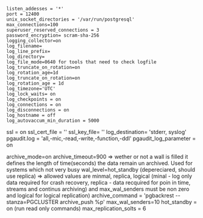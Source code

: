 ```
listen_addesses = '*'
port = 12400
unix_socket_directories = '/var/run/postgresql'
max_connections=100
superuser_reserved_connections = 3
password_encryption= scram-sha-256
logging_collector=on
log_filename=
log_line_prefix=
log_directory=
log_file_mode=0640 for tools that need to check logfile
log_truncate_on_rotation=on
log_rotation_age=1d
log_truncate_on_rotation=on
log_rotation_age = 1d
log_timezone='UTC'
log_lock_waits= on
log_checkpoints = on
log_connections = on
log_disconnections = on
log_hostname = off
log_autovaccum_min_duration = 5000
```
ssl = on
ssl_cert_file = ''
ssl_key_file= ''
log_destination= 'stderr, syslog'
pgaudit.log = 'all,-mic,-read,-write,-function,-ddl'
pgaudit_log_parameter = on

archive_mode=on
archive_timeout=900  => wether or not a wall is filled it defines the length of time(seconds) the data remain un archived. Used for systems which not very busy
wal_level=hot_standby  (depereciared, should use replica) => allowed values are minmal, replica, logical (minal - log only data required for crash recovery, replica - data recquired for poin in time, streams and continus archiving)
                                                            and max_wal_senders must be non zero and logical for logical replication)
archive_command = 'pgbackrest --stanza=PGCLUSTER archive_push %p'
max_wal_senders=10
hot_standby = on (run read only commands)
max_replication_solts = 6


